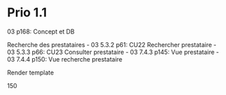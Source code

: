 # Prio 1.1

03 p168: Concept et DB

Recherche des prestataires 
    - 03 5.3.2 p61: CU22 Rechercher prestataire
    - 03 5.3.3 p66: CU23 Consulter prestataire
    - 03 7.4.3 p145: Vue prestataire
    - 03 7.4.4 p150: Vue recherche prestataire


Render template

150
